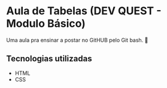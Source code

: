 # Aula de Tabelas (DEV QUEST - Modulo Básico)
Uma aula pra ensinar a postar no GitHUB pelo Git bash. 🚀


## Tecnologias utilizadas
- HTML
- CSS